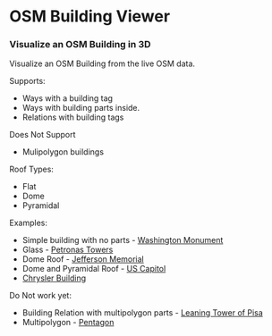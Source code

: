 OSM Building Viewer
=====================

### Visualize an OSM Building in 3D

Visualize an OSM Building from the live OSM data.

Supports:
 * Ways with a building tag
 * Ways with building parts inside.
 * Relations with building tags

Does Not Support
 * Mulipolygon buildings

Roof Types:
 * Flat
 * Dome
 * Pyramidal

Examples:
 * Simple building with no parts - [Washington Monument](https://beakerboy.github.io/OSMBuilding/index.html?id=766761337)
 * Glass - [Petronas Towers](https://beakerboy.github.io/OSMBuilding/index.html?id=279944536)
 * Dome Roof - [Jefferson Memorial](https://beakerboy.github.io/OSMBuilding/index.html?id=248460669)
 * Dome and Pyramidal Roof - [US Capitol](https://beakerboy.github.io/OSMBuilding/index.html?id=66418809)
 * [Chrysler Building](https://beakerboy.github.io/OSMBuilding/index.html?id=42500770)
 

Do Not work yet:

 * Building Relation with multipolygon parts - [Leaning Tower of Pisa](https://beakerboy.github.io/OSMBuilding/index.html?type=relation&id=12982338)
 * Multipolygon - [Pentagon](https://beakerboy.github.io/OSMBuilding/index.html?type=relation&id=89605)

